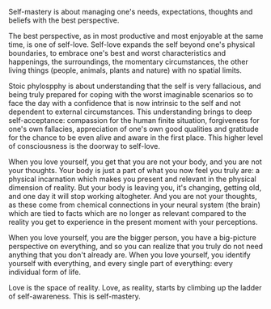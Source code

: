 Self-mastery is about managing one's needs, expectations, thoughts and beliefs with the best perspective.

The best perspective, as in most productive and most enjoyable at the same time, is one of self-love.
Self-love expands the self beyond one's physical boundaries, to embrace one's best and worst characteristics and happenings, the surroundings, the momentary circumstances, the other living things (people, animals, plants and nature) with no spatial limits.

Stoic phylospphy is about understanding that the self is very fallacious, and being truly prepared for coping with the worst imaginable scenarios so to face the day with a confidence that is now intrinsic to the self and not dependent to external circumstances.
This understanding brings to deep self-acceptance: compassion for the human finite situation, forgiveness for one's own fallacies, appreciation of one's own good qualities and gratitude for the chance to be even alive and aware in the first place.
This higher level of consciousness is the doorway to self-love.

When you love yourself, you get that you are not your body, and you are not your thoughts.
Your body is just a part of what you now feel you truly are: a physical incarnation which makes you present and relevant in the physical dimension of reality.
But your body is leaving you, it's changing, getting old, and one day it will stop working altogheter.
And you are not your thoughts, as these come from chemical connections in your neural system (the brain) which are tied to facts which are no longer as relevant compared to the reality you get to experience in the present moment with your perceptions.

When you love yourself, you are the bigger person, you have a big-picture perspective on everything, and so you can realize that you truly do not need anything that you don't already are.
When you love yourself, you identify yourself with everything, and every single part of everything: every individual form of life.

Love is the space of reality.
Love, as reality, starts by climbing up the ladder of self-awareness.
This is self-mastery.
